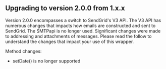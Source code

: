 ## Upgrading to version 2.0.0 from 1.x.x

Version 2.0.0 encompasses a switch to SendGrid's V3 API. The V3 API has
numerous changes that impacts how emails are constructed and sent to SendGrid.
The SMTPapi is no longer used. Significant changes were made to addressing and
attachments of messages. Please read the follow to understand the changes that
impact your use of this wrapper.

Method changes:
  - setDate() is no longer supported
  